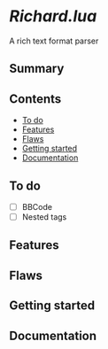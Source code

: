 # *Richard.lua*
A rich text format parser

## Summary

## Contents
- [To do](#to_do)
- [Features](#features)
- [Flaws](#flaws)
- [Getting started](#setting_started)
- [Documentation](#documentation)
## To do
- [ ] BBCode
- [ ] Nested tags
## Features
## Flaws
## Getting started
## Documentation